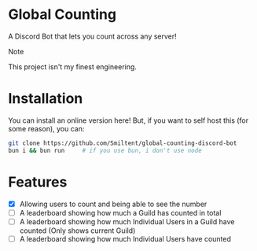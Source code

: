 # Global Counting
A Discord Bot that lets you count across any server!
> [!NOTE]
> This project isn't my finest engineering.

# Installation
You can install an online version here!
But, if you want to self host this (for some reason), you can:
```bash
git clone https://github.com/Smiltent/global-counting-discord-bot
bun i && bun run     # if you use bun, i don't use node
```

# Features
* [x] Allowing users to count and being able to see the number
* [ ] A leaderboard showing how much a Guild has counted in total
* [ ] A leaderboard showing how much Individual Users in a Guild have counted (Only shows current Guild)
* [ ] A leaderboard showing how much Individual Users have counted
